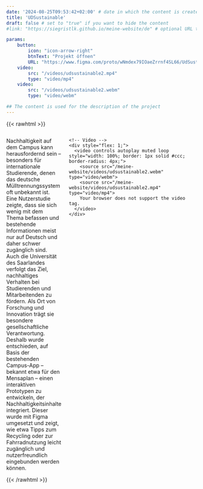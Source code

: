 ```yaml
---
date: '2024-08-25T09:53:42+02:00' # date in which the content is created - defaults to "today"
title: 'UDSustainable'
draft: false # set to "true" if you want to hide the content 
#link: "https://siegristlk.github.io/meine-website/de" # optional URL to link the logo to

params:
    button:
        icon: "icon-arrow-right"
        btnText: "Projekt öffnen"
        URL: "https://www.figma.com/proto/wNmdex79IOaeZrrnf4SL66/UdSustainable?node-id=416-5855&starting-point-node-id=416%3A5855&mode=design&t=Dp8N2UczhaenCqGT-1"
    video:
        src: "/videos/udsustainable2.mp4"
        type: "video/mp4"
    video:
        src: "/videos/udsustainable2.webm"
        type: "video/webm"

## The content is used for the description of the project
---
```

{{< rawhtml >}}
<div style="max-width: 100%; width: 100%;">
  <div style="display: flex; align-items: flex-start; gap: 20px;">
    <!-- Text -->
    <div style="flex: 2;">
      <p>Nachhaltigkeit auf dem Campus kann herausfordernd sein – besonders für internationale Studierende, denen das deutsche Mülltrennungssystem oft unbekannt ist. Eine Nutzerstudie zeigte, dass sie sich wenig mit dem Thema befassen und bestehende Informationen meist nur auf Deutsch und daher schwer zugänglich sind.
      Auch die Universität des Saarlandes verfolgt das Ziel, nachhaltiges Verhalten bei Studierenden und Mitarbeitenden zu fördern. Als Ort von Forschung und Innovation trägt sie besondere gesellschaftliche Verantwortung. 
      Deshalb wurde entschieden, auf Basis der bestehenden Campus-App – bekannt etwa für den Mensaplan – einen interaktiven Prototypen zu entwickeln, der Nachhaltigkeitsinhalte integriert. Dieser wurde mit Figma umgesetzt und zeigt, wie etwa Tipps zum Recycling oder zur Fahrradnutzung leicht zugänglich und nutzerfreundlich eingebunden werden können.
      </p>
    </div>

    <!-- Video -->
    <div style="flex: 1;">
      <video controls autoplay muted loop style="width: 100%; border: 1px solid #ccc; border-radius: 4px;">
        <source src="/meine-website/videos/udsustainable2.webm" type="video/webm">
        <source src="/meine-website/videos/udsustainable2.mp4" type="video/mp4">
        Your browser does not support the video tag.
      </video>
    </div>
  </div>
</div>
{{< /rawhtml >}}

